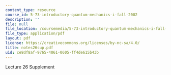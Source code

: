 ```yaml
---
content_type: resource
course_id: 5-73-introductory-quantum-mechanics-i-fall-2002
description: ''
file: null
file_location: /coursemedia/5-73-introductory-quantum-mechanics-i-fall-2002/ce8df8af976540610605ff4de615b43b_notes26sup.pdf
file_type: application/pdf
layout: pdf
license: https://creativecommons.org/licenses/by-nc-sa/4.0/
title: notes26sup.pdf
uid: ce8df8af-9765-4061-0605-ff4de615b43b
---
```

Lecture 26 Supplement